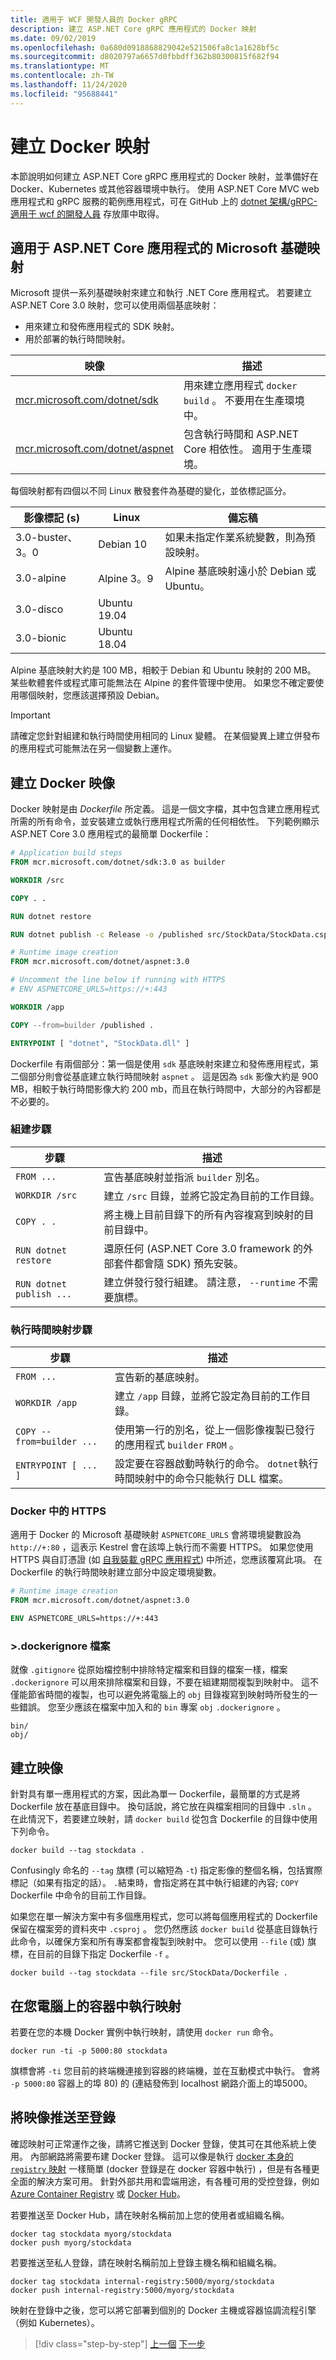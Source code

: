 ```yaml
---
title: 適用于 WCF 開發人員的 Docker gRPC
description: 建立 ASP.NET Core gRPC 應用程式的 Docker 映射
ms.date: 09/02/2019
ms.openlocfilehash: 0a680d0918868829042e521506fa8c1a1628bf5c
ms.sourcegitcommit: d8020797a6657d0fbbdff362b80300815f682f94
ms.translationtype: MT
ms.contentlocale: zh-TW
ms.lasthandoff: 11/24/2020
ms.locfileid: "95688441"
---
```

# <a name="create-docker-images"></a>建立 Docker 映射

本節說明如何建立 ASP.NET Core gRPC 應用程式的 Docker 映射，並準備好在 Docker、Kubernetes 或其他容器環境中執行。 使用 ASP.NET Core MVC web 應用程式和 gRPC 服務的範例應用程式，可在 GitHub 上的 [dotnet 架構/gRPC-適用于 wcf 的開發人員](https://github.com/dotnet-architecture/grpc-for-wcf-developers/tree/master/KubernetesSample) 存放庫中取得。

## <a name="microsoft-base-images-for-aspnet-core-applications"></a>適用于 ASP.NET Core 應用程式的 Microsoft 基礎映射

Microsoft 提供一系列基礎映射來建立和執行 .NET Core 應用程式。 若要建立 ASP.NET Core 3.0 映射，您可以使用兩個基底映射：

- 用來建立和發佈應用程式的 SDK 映射。
- 用於部署的執行時間映射。

| 映像 | 描述 |
| ----- | ----------- |
| [mcr.microsoft.com/dotnet/sdk](https://hub.docker.com/_/microsoft-dotnet-sdk/) | 用來建立應用程式 `docker build` 。 不要用在生產環境中。 |
| [mcr.microsoft.com/dotnet/aspnet](https://hub.docker.com/_/microsoft-dotnet-aspnet/) | 包含執行時間和 ASP.NET Core 相依性。 適用于生產環境。 |

每個映射都有四個以不同 Linux 散發套件為基礎的變化，並依標記區分。

| 影像標記 (s)  | Linux | 備忘稿 |
| --------- | ----- | ----- |
| 3.0-buster、3。0 | Debian 10 | 如果未指定作業系統變數，則為預設映射。 |
| 3.0-alpine | Alpine 3。9 | Alpine 基底映射遠小於 Debian 或 Ubuntu。 |
| 3.0-disco | Ubuntu 19.04 | |
| 3.0-bionic | Ubuntu 18.04 | |

Alpine 基底映射大約是 100 MB，相較于 Debian 和 Ubuntu 映射的 200 MB。 某些軟體套件或程式庫可能無法在 Alpine 的套件管理中使用。 如果您不確定要使用哪個映射，您應該選擇預設 Debian。

> [!IMPORTANT]
> 請確定您針對組建和執行時間使用相同的 Linux 變體。 在某個變異上建立併發布的應用程式可能無法在另一個變數上運作。

## <a name="create-a-docker-image"></a>建立 Docker 映像

Docker 映射是由 *Dockerfile* 所定義。 這是一個文字檔，其中包含建立應用程式所需的所有命令，並安裝建立或執行應用程式所需的任何相依性。 下列範例顯示 ASP.NET Core 3.0 應用程式的最簡單 Dockerfile：

```dockerfile
# Application build steps
FROM mcr.microsoft.com/dotnet/sdk:3.0 as builder

WORKDIR /src

COPY . .

RUN dotnet restore

RUN dotnet publish -c Release -o /published src/StockData/StockData.csproj

# Runtime image creation
FROM mcr.microsoft.com/dotnet/aspnet:3.0

# Uncomment the line below if running with HTTPS
# ENV ASPNETCORE_URLS=https://+:443

WORKDIR /app

COPY --from=builder /published .

ENTRYPOINT [ "dotnet", "StockData.dll" ]
```

Dockerfile 有兩個部分：第一個是使用 `sdk` 基底映射來建立和發佈應用程式，第二個部分則會從基底建立執行時間映射 `aspnet` 。 這是因為 `sdk` 影像大約是 900 MB，相較于執行時間影像大約 200 mb，而且在執行時間中，大部分的內容都是不必要的。

### <a name="the-build-steps"></a>組建步驟

| 步驟 | 描述 |
| ---- | ----------- |
| `FROM ...` | 宣告基底映射並指派 `builder` 別名。 |
| `WORKDIR /src` | 建立 `/src` 目錄，並將它設定為目前的工作目錄。 |
| `COPY . .` | 將主機上目前目錄下的所有內容複寫到映射的目前目錄中。 |
| `RUN dotnet restore` | 還原任何 (ASP.NET Core 3.0 framework 的外部套件都會隨 SDK) 預先安裝。 |
| `RUN dotnet publish ...` | 建立併發行發行組建。 請注意， `--runtime` 不需要旗標。 |

### <a name="the-runtime-image-steps"></a>執行時間映射步驟

| 步驟 | 描述 |
| ---- | ----------- |
| `FROM ...` | 宣告新的基底映射。 |
| `WORKDIR /app` | 建立 `/app` 目錄，並將它設定為目前的工作目錄。 |
| `COPY --from=builder ...` | 使用第一行的別名，從上一個影像複製已發行的應用程式 `builder` `FROM` 。 |
| `ENTRYPOINT [ ... ]` | 設定要在容器啟動時執行的命令。 `dotnet`執行時間映射中的命令只能執行 DLL 檔案。 |

### <a name="https-in-docker"></a>Docker 中的 HTTPS

適用于 Docker 的 Microsoft 基礎映射 `ASPNETCORE_URLS` 會將環境變數設為 `http://+:80` ，這表示 Kestrel 會在該埠上執行而不需要 HTTPS。 如果您使用 HTTPS 與自訂憑證 (如 [自我裝載 gRPC 應用程式](self-hosted.md)) 中所述，您應該覆寫此項。 在 Dockerfile 的執行時間映射建立部分中設定環境變數。

```dockerfile
# Runtime image creation
FROM mcr.microsoft.com/dotnet/aspnet:3.0

ENV ASPNETCORE_URLS=https://+:443
```

### <a name="the-dockerignore-file"></a>>.dockerignore 檔案

就像 `.gitignore` 從原始檔控制中排除特定檔案和目錄的檔案一樣，檔案 `.dockerignore` 可以用來排除檔案和目錄，不要在組建期間複製到映射中。 這不僅能節省時間的複製，也可以避免將電腦上的 `obj` 目錄複寫到映射時所發生的一些錯誤。 您至少應該在檔案中加入和的 `bin` 專案 `obj` `.dockerignore` 。

```console
bin/
obj/
```

## <a name="build-the-image"></a>建立映像

針對具有單一應用程式的方案，因此為單一 Dockerfile，最簡單的方式是將 Dockerfile 放在基底目錄中。 換句話說，將它放在與檔案相同的目錄中 `.sln` 。 在此情況下，若要建立映射，請 `docker build` 從包含 Dockerfile 的目錄中使用下列命令。

```console
docker build --tag stockdata .
```

Confusingly 命名的 `--tag` 旗標 (可以縮短為 `-t`) 指定影像的整個名稱，包括實際標記（如果有指定的話）。 `.`結束時，會指定將在其中執行組建的內容; `COPY` Dockerfile 中命令的目前工作目錄。

如果您在單一解決方案中有多個應用程式，您可以將每個應用程式的 Dockerfile 保留在檔案旁的資料夾中 `.csproj` 。 您仍然應該 `docker build` 從基底目錄執行此命令，以確保方案和所有專案都會複製到映射中。 您可以使用 `--file` (或) 旗標，在目前的目錄下指定 Dockerfile `-f` 。

```console
docker build --tag stockdata --file src/StockData/Dockerfile .
```

## <a name="run-the-image-in-a-container-on-your-machine"></a>在您電腦上的容器中執行映射

若要在您的本機 Docker 實例中執行映射，請使用 `docker run` 命令。

```console
docker run -ti -p 5000:80 stockdata
```

旗標會將 `-ti` 您目前的終端機連接到容器的終端機，並在互動模式中執行。 會將 `-p 5000:80` 容器上的埠 80) 的 (連結發佈到 localhost 網路介面上的埠5000。

## <a name="push-the-image-to-a-registry"></a>將映像推送至登錄

確認映射可正常運作之後，請將它推送到 Docker 登錄，使其可在其他系統上使用。 內部網路將需要布建 Docker 登錄。 這可以像是執行 [docker 本身的 `registry` 映射](https://docs.docker.com/registry/deploying/) 一樣簡單 (docker 登錄是在 docker 容器中執行) ，但是有各種更全面的解決方案可用。 針對外部共用和雲端用途，有各種可用的受控登錄，例如 [Azure Container Registry](/azure/container-registry/) 或 [Docker Hub](https://docs.docker.com/docker-hub/repos/)。

若要推送至 Docker Hub，請在映射名稱前加上您的使用者或組織名稱。

```console
docker tag stockdata myorg/stockdata
docker push myorg/stockdata
```

若要推送至私人登錄，請在映射名稱前加上登錄主機名稱和組織名稱。

```console
docker tag stockdata internal-registry:5000/myorg/stockdata
docker push internal-registry:5000/myorg/stockdata
```

映射在登錄中之後，您可以將它部署到個別的 Docker 主機或容器協調流程引擎（例如 Kubernetes）。

>[!div class="step-by-step"]
>[上一個](self-hosted.md) 
>[下一步](kubernetes.md)
